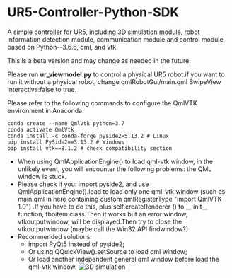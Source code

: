 # UR5-Controller-Python-SDK

A simple controller for UR5, including 3D simulation module, robot information detection module, communication module and control module, based on Python--3.6.6, qml, and vtk.

This is a beta version and may change as needed in the future.

Please run **ur_viewmodel.py** to control a physical UR5 robot.if you want to run it without a physical robot, change qmlRobotGui/main.qml SwipeView interactive:false to true.

Please refer to the following commands to configure the QmlVTK environment in Anaconda:
```
conda create --name QmlVtk python=3.7
conda activate QmlVtk
conda install -c conda-forge pyside2=5.13.2 # Linux
pip install PySide2==5.13.2 # Windows
pip install vtk==8.1.2 # check compatibility section
```
 - When using QmlApplicationEngine() to load qml-vtk window, in the unlikely event, you will encounter the following problems: the QML window is stuck.
 - Please check if you: import pyside2, and use QmlApplicationEngine().load to load only one qml-vtk window (such as main.qml in here containing custom qmlRegisterType "import QmlVTK 1.0") .If you have to do this, plus self.createRenderer () to __ init__ function, fboitem class.Then it works but an error window, vtkoutputwindow, will be displayed.Then try to close the vtkoutputwindow (maybe call the Win32 API findwindow?)
 - Recommended solutions:
    - import PyQt5 instead of pyside2;
    - Or using QQuickView().setSource to load qml window;
    - Or load another independent general qml window before load the qml-vtk window.
![3D simulation](https://github.com/XuhengChai/UR5-Controller-Python-SDK/blob/main/gif/ur%20controller.gif)
